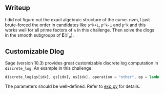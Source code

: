 
## Writeup

I did not figure out the exact algebraic structure of the curve. nvm, I just brute-forced the order in candidates like `p^k+1`, `p^k-1` and `p^k` and this works well for all prime factors of `n` in this challenge. Then solve the dlogs in the smooth subgroups of $`\mathbf{E}(\mathbb{F}_{p})`$.


## Customizable Dlog

Sage (version 10.3) provides great customizable discrete log computation in `discrete_log`. An example in this challenge:

``` python
discrete_log(qs[idx], gs[idx], os[idx], operation = "other", op = lambda x, y: point_addition(x, y, mods[idx]), identity=O, inverse= lambda x: inverse_point(x, mods[idx], os[idx]), algorithm="rho")
```

The parameters should be well-defined. Refer to [exp.py](./exp.py) for details.